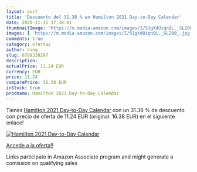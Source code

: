 ```yaml
---
layout: post
title: 'Descuento del 31.38 % en Hamilton 2021 Day-to-Day Calendar'
date: 2020-11-15 17:38:01
thumbnailImage: 'https://m.media-amazon.com/images/I/51gXdUiqnQL._SL200_.jpg'
images: [ 'https://m.media-amazon.com/images/I/51gXdUiqnQL._SL200_.jpg' ]
comments: true
category: ofertas
author: ring
slug: 0789338297
description:
actualPrice: 11.24 EUR
currency: EUR
price: 11.24
comparePrice: 16.38 EUR
inStock: true
prodname: Hamilton 2021 Day-to-Day Calendar
---
```


Tienes [Hamilton 2021 Day-to-Day Calendar](https://www.amazon.es/dp/0789338297/?tag=tolees-21) con un 31.38 % de descuento con precio de oferta de 11.24 EUR (original: 16.38 EUR) en el siguiente enlace!

[![Hamilton 2021 Day-to-Day Calendar](https://m.media-amazon.com/images/I/51gXdUiqnQL._SL200_.jpg)](https://www.amazon.es/dp/0789338297/?tag=tolees-21)

[Accede a la oferta!!](https://www.amazon.es/dp/0789338297/?tag=tolees-21)

Links participate in Amazon Associate program and might generate a comission on qualifying sales


